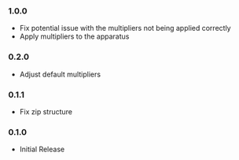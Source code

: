 ### 1.0.0

- Fix potential issue with the multipliers not being applied correctly
- Apply multipliers to the apparatus

### 0.2.0

- Adjust default multipliers

### 0.1.1

- Fix zip structure

### 0.1.0

- Initial Release
